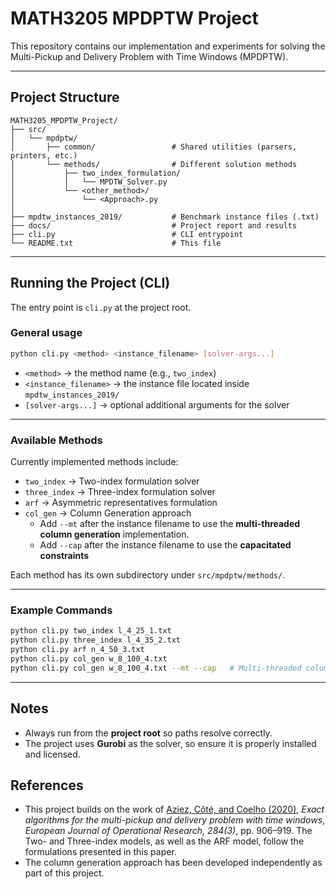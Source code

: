 # MATH3205 MPDPTW Project

This repository contains our implementation and experiments for solving the Multi-Pickup and Delivery Problem with Time Windows (MPDPTW).

---

## Project Structure

```
MATH3205_MPDPTW_Project/
├── src/
│   └── mpdptw/
│       ├── common/                 # Shared utilities (parsers, printers, etc.)
│       └── methods/                # Different solution methods
│           ├── two_index_formulation/
│           │   └── MPDTW_Solver.py
│           └── <other_method>/
│               └── <Approach>.py
│
├── mpdtw_instances_2019/           # Benchmark instance files (.txt)
├── docs/                           # Project report and results
├── cli.py                          # CLI entrypoint
└── README.txt                      # This file
```

---

## Running the Project (CLI)

The entry point is `cli.py` at the project root.

### General usage

```bash
python cli.py <method> <instance_filename> [solver-args...]
```

- `<method>` → the method name (e.g., `two_index`)  
- `<instance_filename>` → the instance file located inside `mpdtw_instances_2019/`  
- `[solver-args...]` → optional additional arguments for the solver  

---

### Available Methods

Currently implemented methods include:

- `two_index` → Two-index formulation solver  
- `three_index` → Three-index formulation solver  
- `arf` → Asymmetric representatives formulation  
- `col_gen` → Column Generation approach  
  - Add `--mt` after the instance filename to use the **multi-threaded column generation** implementation.  
  - Add `--cap` after the instance filename to use the **capacitated constraints**

Each method has its own subdirectory under `src/mpdptw/methods/`.

---

### Example Commands

```bash
python cli.py two_index l_4_25_1.txt
python cli.py three_index l_4_35_2.txt
python cli.py arf n_4_50_3.txt
python cli.py col_gen w_8_100_4.txt
python cli.py col_gen w_8_100_4.txt --mt --cap   # Multi-threaded column generation with cap constraints
```

---

## Notes

- Always run from the **project root** so paths resolve correctly.  
- The project uses **Gurobi** as the solver, so ensure it is properly installed and licensed.  

## References

- This project builds on the work of [Aziez, Côté, and Coelho (2020)](https://www.sciencedirect.com/science/article/pii/S0377221720300771), *Exact algorithms for the multi-pickup and delivery problem with time windows*, *European Journal of Operational Research, 284(3)*, pp. 906–919. The Two- and Three-index models, as well as the ARF model, follow the formulations presented in this paper.  
- The column generation approach has been developed independently as part of this project.
